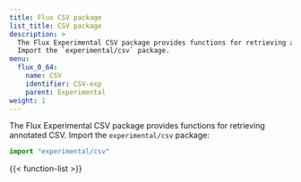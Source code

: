 ```yaml
---
title: Flux CSV package
list_title: CSV package
description: >
  The Flux Experimental CSV package provides functions for retrieving annotated CSV.
  Import the `experimental/csv` package.
menu:
  flux_0_64:
    name: CSV
    identifier: CSV-exp
    parent: Experimental
weight: 1
---
```


The Flux Experimental CSV package provides functions for retrieving annotated CSV.
Import the `experimental/csv` package:

```js
import "experimental/csv"
```

{{< function-list >}}
